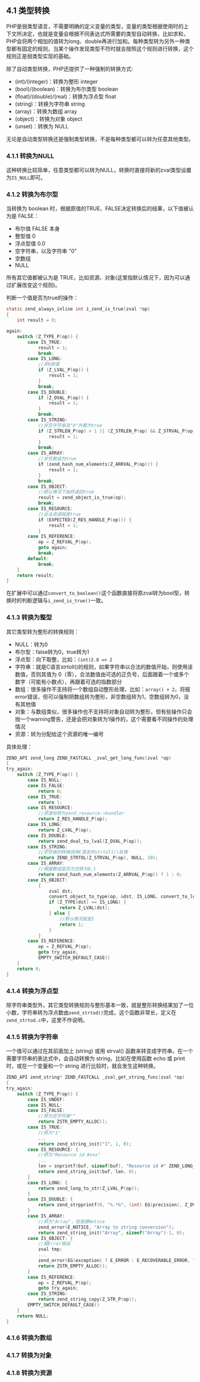 ## 4.1 类型转换
PHP是弱类型语言，不需要明确的定义变量的类型，变量的类型根据使用时的上下文所决定，也就是变量会根据不同表达式所需要的类型自动转换，比如求和，PHP会将两个相加的值转为long、double再进行加和。每种类型转为另外一种类型都有固定的规则，当某个操作发现类型不符时就会按照这个规则进行转换，这个规则正是弱类型实现的基础。

除了自动类型转换，PHP还提供了一种强制的转换方式:
* (int)/(integer)：转换为整形 integer
* (bool)/(boolean)：转换为布尔类型 boolean
* (float)/(double)/(real)：转换为浮点型 float
* (string)：转换为字符串 string
* (array)：转换为数组 array
* (object)：转换为对象 object
* (unset)：转换为 NULL

无论是自动类型转换还是强制类型转换，不是每种类型都可以转为任意其他类型。

### 4.1.1 转换为NULL
这种转换比较简单，任意类型都可以转为NULL，转换时直接将新的zval类型设置为`IS_NULL`即可。

### 4.1.2 转换为布尔型
当转换为 boolean 时，根据原值的TRUE、FALSE决定转换后的结果，以下值被认为是 FALSE：
* 布尔值 FALSE 本身
* 整型值 0
* 浮点型值 0.0
* 空字符串，以及字符串 "0"
* 空数组
* NULL

所有其它值都被认为是 TRUE，比如资源、对象(这里指默认情况下，因为可以通过扩展改变这个规则)。

判断一个值是否为true的操作：
```c
static zend_always_inline int i_zend_is_true(zval *op)
{
    int result = 0;

again:
    switch (Z_TYPE_P(op)) {
        case IS_TRUE:
            result = 1;
            break;
        case IS_LONG:
            //非0即真
            if (Z_LVAL_P(op)) {
                result = 1;
            }
            break;
        case IS_DOUBLE:
            if (Z_DVAL_P(op)) {
                result = 1;
            }
            break;
        case IS_STRING:
            //非空字符串及"0"外都为true
            if (Z_STRLEN_P(op) > 1 || (Z_STRLEN_P(op) && Z_STRVAL_P(op)[0] != '0')) {
                result = 1;
            }
            break;
        case IS_ARRAY:
            //非空数组为true
            if (zend_hash_num_elements(Z_ARRVAL_P(op))) {
                result = 1;
            }
            break;
        case IS_OBJECT:
            //默认情况下始终返回true
            result = zend_object_is_true(op);
            break;
        case IS_RESOURCE:
            //合法资源就是true
            if (EXPECTED(Z_RES_HANDLE_P(op))) {
                result = 1;
            }
        case IS_REFERENCE:
            op = Z_REFVAL_P(op);
            goto again;
            break;
        default:
            break;
    }
    return result;
}
```
在扩展中可以通过`convert_to_boolean()`这个函数直接将原zval转为bool型，转换时的判断逻辑与`i_zend_is_true()`一致。

### 4.1.3 转换为整型
其它类型转为整形的转换规则：
* NULL：转为0
* 布尔型：false转为0，true转为1
* 浮点型：向下取整，比如：`(int)2.8 => 2`
* 字符串：就是C语言strtoll()的规则，如果字符串以合法的数值开始，则使用该数值，否则其值为 0（零），合法数值由可选的正负号，后面跟着一个或多个数字（可能有小数点），再跟着可选的指数部分
* 数组：很多操作不支持将一个数组自动整形处理，比如：`array() + 2`，将报error错误，但可以强制把数组转为整形，非空数组转为1，空数组转为0，没有其他值
* 对象：与数组类似，很多操作也不支持将对象自动转为整形，但有些操作只会抛一个warning警告，还是会把对象转为1操作的，这个需要看不同操作的处理情况
* 资源：转为分配给这个资源的唯一编号

具体处理：
```c
ZEND_API zend_long ZEND_FASTCALL _zval_get_long_func(zval *op)
{
try_again: 
    switch (Z_TYPE_P(op)) {
        case IS_NULL:
        case IS_FALSE:
            return 0;
        case IS_TRUE:
            return 1;
        case IS_RESOURCE:
            //资源将转为zend_resource->handler
            return Z_RES_HANDLE_P(op);
        case IS_LONG:
            return Z_LVAL_P(op);
        case IS_DOUBLE:
            return zend_dval_to_lval(Z_DVAL_P(op));
        case IS_STRING:
            //字符串的转换调用C语言的strtoll()处理
            return ZEND_STRTOL(Z_STRVAL_P(op), NULL, 10);
        case IS_ARRAY:
            //根据数组是否为空转为0,1
            return zend_hash_num_elements(Z_ARRVAL_P(op)) ? 1 : 0;
        case IS_OBJECT:
            {   
                zval dst;
                convert_object_to_type(op, &dst, IS_LONG, convert_to_long);
                if (Z_TYPE(dst) == IS_LONG) {
                    return Z_LVAL(dst);
                } else {
                    //默认情况就是1
                    return 1;
                }
            }
        case IS_REFERENCE:
            op = Z_REFVAL_P(op);
            goto try_again;
            EMPTY_SWITCH_DEFAULT_CASE()
    }
    return 0;
}
```
### 4.1.4 转换为浮点型
除字符串类型外，其它类型转换规则与整形基本一致，就是整形转换结果加了一位小数，字符串转为浮点数由`zend_strtod()`完成，这个函数非常长，定义在`zend_strtod.c`中，这里不作说明。

### 4.1.5 转换为字符串
一个值可以通过在其前面加上 (string) 或用 strval() 函数来转变成字符串。在一个需要字符串的表达式中，会自动转换为 string，比如在使用函数 echo 或 print 时，或在一个变量和一个 string 进行比较时，就会发生这种转换。

```c
ZEND_API zend_string* ZEND_FASTCALL _zval_get_string_func(zval *op)
{
try_again:
    switch (Z_TYPE_P(op)) {
        case IS_UNDEF:
        case IS_NULL:
        case IS_FALSE:
            //转为空字符串""
            return ZSTR_EMPTY_ALLOC();
        case IS_TRUE:
            //转为"1"
            ...
            return zend_string_init("1", 1, 0);
        case IS_RESOURCE: {
            //转为"Resource id #xxx"
            ...
            len = snprintf(buf, sizeof(buf), "Resource id #" ZEND_LONG_FMT, (zend_long)Z_RES_HANDLE_P(op));
            return zend_string_init(buf, len, 0);
        }
        case IS_LONG: {
            return zend_long_to_str(Z_LVAL_P(op));
        }
        case IS_DOUBLE: {
            return zend_strpprintf(0, "%.*G", (int) EG(precision), Z_DVAL_P(op));
        }
        case IS_ARRAY:
            //转为"Array"，但是报Notice
            zend_error(E_NOTICE, "Array to string conversion");
            return zend_string_init("Array", sizeof("Array")-1, 0);
        case IS_OBJECT: {
            //报Error错误
            zval tmp;
            ...
            zend_error(EG(exception) ? E_ERROR : E_RECOVERABLE_ERROR, "Object of class %s could not be converted to string", ZSTR_VAL(Z_OBJCE_P(op)->name));
            return ZSTR_EMPTY_ALLOC();
        }
        case IS_REFERENCE:
            op = Z_REFVAL_P(op);
            goto try_again;
        case IS_STRING:
            return zend_string_copy(Z_STR_P(op));
        EMPTY_SWITCH_DEFAULT_CASE()
    }
    return NULL;
}
```

### 4.1.6 转换为数组

### 4.1.7 转换为对象

### 4.1.8 转换为资源
